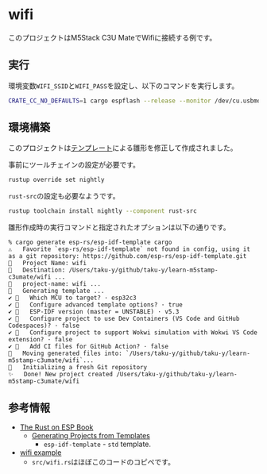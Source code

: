 # wifi

このプロジェクトはM5Stack C3U MateでWifiに接続する例です。

## 実行

環境変数`WIFI_SSID`と`WIFI_PASS`を設定し、以下のコマンドを実行します。

```bash
CRATE_CC_NO_DEFAULTS=1 cargo espflash --release --monitor /dev/cu.usbmodem1101
```

## 環境構築

このプロジェクトは[テンプレート](https://docs.esp-rs.org/book/writing-your-own-application/generate-project/index.html#esp-idf-template)による雛形を修正して作成されました。

事前にツールチェインの設定が必要です。

```bash
rustup override set nightly
```

`rust-src`の設定も必要なようです。

```bash
rustup toolchain install nightly --component rust-src
```

雛形作成時の実行コマンドと指定されたオプションは以下の通りです。

```console
% cargo generate esp-rs/esp-idf-template cargo
⚠️   Favorite `esp-rs/esp-idf-template` not found in config, using it as a git repository: https://github.com/esp-rs/esp-idf-template.git
🤷   Project Name: wifi
🔧   Destination: /Users/taku-y/github/taku-y/learn-m5stamp-c3umate/wifi ...
🔧   project-name: wifi ...
🔧   Generating template ...
✔ 🤷   Which MCU to target? · esp32c3
✔ 🤷   Configure advanced template options? · true
✔ 🤷   ESP-IDF version (master = UNSTABLE) · v5.3
✔ 🤷   Configure project to use Dev Containers (VS Code and GitHub Codespaces)? · false
✔ 🤷   Configure project to support Wokwi simulation with Wokwi VS Code extension? · false
✔ 🤷   Add CI files for GitHub Action? · false
🔧   Moving generated files into: `/Users/taku-y/github/taku-y/learn-m5stamp-c3umate/wifi`...
🔧   Initializing a fresh Git repository
✨   Done! New project created /Users/taku-y/github/taku-y/learn-m5stamp-c3umate/wifi
```

## 参考情報

* [The Rust on ESP Book](https://docs.esp-rs.org/book/introduction.html)
  * [Generating Projects from Templates](https://docs.esp-rs.org/book/writing-your-own-application/generate-project/index.html#generating-projects-from-templates)
    * `esp-idf-template` - `std` template.
* [wifi example](https://github.com/esp-rs/esp-idf-svc/blob/15febb17eebcb0ccff3a2c247bc69cbd86eeede1/examples/wifi.rs)
  * `src/wifi.rs`はほぼこのコードのコピペです。
